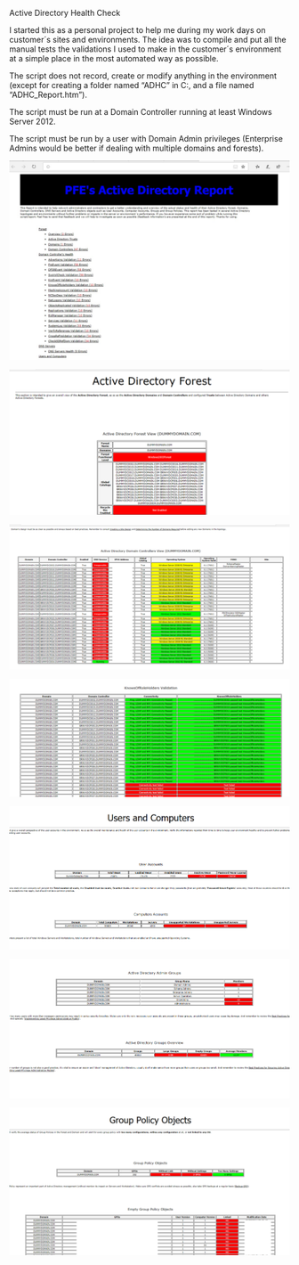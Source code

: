 Active Directory Health Check

I started this as a personal project to help me during my work days on customer´s sites and environments. The idea was to compile and put all the manual tests the validations I used to make in the customer´s environment at a simple place in the most automated way as possible. 

The script does not record, create or modify anything in the environment (except for creating a folder named “ADHC” in C:\, and a file named “ADHC_Report.htm”). 

The script must be run at a Domain Controller running at least Windows Server 2012. 

The script must be run by a user with Domain Admin privileges (Enterprise Admins would be better if dealing with multiple domains and forests).

![Header](/Img/0.png)

![Forest](/Img/1.PNG)

![DCs](/Img/2.png)

![DCDIAG](/Img/3.PNG)

![Users](/Img/4.PNG)

![Groups](/Img/5.PNG)

![GPOs](/Img/6.png)
